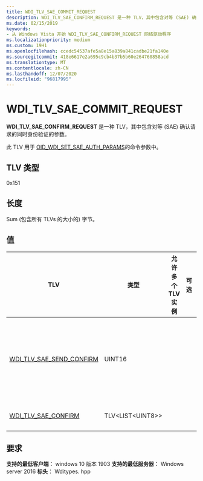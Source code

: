 ```yaml
---
title: WDI_TLV_SAE_COMMIT_REQUEST
description: WDI_TLV_SAE_CONFIRM_REQUEST 是一种 TLV，其中包含对等 (SAE) 确认请求的同时身份验证的参数。
ms.date: 02/15/2019
keywords:
- 从 Windows Vista 开始 WDI_TLV_SAE_CONFIRM_REQUEST 网络驱动程序
ms.localizationpriority: medium
ms.custom: 19H1
ms.openlocfilehash: ccedc54537afe5a8e15a839a841cadbe21fa140e
ms.sourcegitcommit: 418e6617e2a695c9cb4b37b5b60e264760858acd
ms.translationtype: MT
ms.contentlocale: zh-CN
ms.lasthandoff: 12/07/2020
ms.locfileid: "96817995"
---
```

# <a name="wdi_tlv_sae_confirm_request"></a>WDI_TLV_SAE_COMMIT_REQUEST

**WDI_TLV_SAE_CONFIRM_REQUEST** 是一种 TLV，其中包含对等 (SAE) 确认请求的同时身份验证的参数。 

此 TLV 用于 [OID_WDI_SET_SAE_AUTH_PARAMS](oid-wdi-set-sae-auth-params.md)的命令参数中。

## <a name="tlv-type"></a>TLV 类型

0x151

## <a name="length"></a>长度

Sum (包含所有 TLVs 的大小的) 字节。

## <a name="values"></a>值

| TLV | 类型 | 允许多个 TLV 实例 | 可选 | 说明 |
| --- | --- | --- | --- | --- |
| [WDI_TLV_SAE_SEND_CONFIRM](wdi-tlv-sae-send-confirm.md) | UINT16 |   |   | 发送确认字段，用作反重播计数器。 |
| [WDI_TLV_SAE_CONFIRM](wdi-tlv-sae-confirm.md) | TLV\<LIST\<UINT8>> |  |   | 确认字段。 |

## <a name="requirements"></a>要求

**支持的最低客户端**： windows 10 版本 1903 **支持的最低服务器**： Windows server 2016 **标头**： Wditypes. hpp
